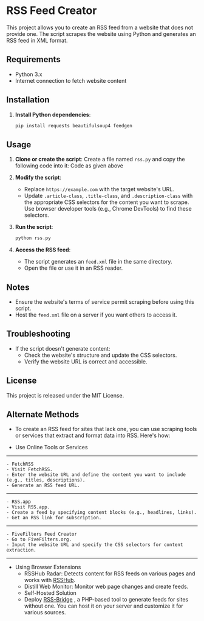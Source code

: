 # RSS Feed Creator

This project allows you to create an RSS feed from a website that does not provide one. The script scrapes the website using Python and generates an RSS feed in XML format.

## Requirements

- Python 3.x
- Internet connection to fetch website content

## Installation

1. **Install Python dependencies**:
   ```bash
   pip install requests beautifulsoup4 feedgen
   ```

## Usage

1. **Clone or create the script**:
   Create a file named `rss.py` and copy the following code into it:
   Code as given above

2. **Modify the script**:
   - Replace `https://example.com` with the target website's URL.
   - Update `.article-class`, `.title-class`, and `.description-class` with the appropriate CSS selectors for the content you want to scrape. Use browser developer tools (e.g., Chrome DevTools) to find these selectors.

3. **Run the script**:
   ```bash
   python rss.py
   ```

4. **Access the RSS feed**:
   - The script generates an `feed.xml` file in the same directory.
   - Open the file or use it in an RSS reader.

## Notes

- Ensure the website's terms of service permit scraping before using this script.
- Host the `feed.xml` file on a server if you want others to access it.

## Troubleshooting

- If the script doesn't generate content:
  - Check the website's structure and update the CSS selectors.
  - Verify the website URL is correct and accessible.

## License

This project is released under the MIT License.

## Alternate Methods
  - To create an RSS feed for sites that lack one, you can use scraping tools or services that extract and format data into RSS. Here's how:

  - Use Online Tools or Services
-----------
    - FetchRSS
    - Visit FetchRSS.
    - Enter the website URL and define the content you want to include (e.g., titles, descriptions).
    - Generate an RSS feed URL.
-----------
    - RSS.app
    - Visit RSS.app.
    - Create a feed by specifying content blocks (e.g., headlines, links).
    - Get an RSS link for subscription.
-----------
    - FiveFilters Feed Creator
    - Go to FiveFilters.org.
    - Input the website URL and specify the CSS selectors for content extraction.
-----------
  - Using Browser Extensions
    - RSSHub Radar: Detects content for RSS feeds on various pages and works with [RSSHub](https://rsshub.app/).
     - Distill Web Monitor: Monitor web page changes and create feeds.
    - Self-Hosted Solution
     - Deploy [RSS-Bridge](https://github.com/RSS-Bridge/rss-bridge) , a PHP-based tool to generate feeds for sites without one. You can host it on your server and customize it for various sources.
